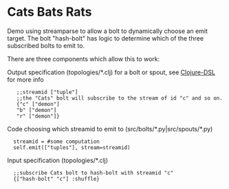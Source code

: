 Cats Bats Rats
===================
Demo using streamparse to allow a bolt to dynamically choose an emit target. The bolt "hash-bolt" has logic to determine which of the three subscribed bolts to emit to.

There are three components which allow this to work:

Output specification (topologies/*.clj) for a bolt or spout, see
[Clojure-DSL](http://storm.apache.org/documentation/Clojure-DSL.html)
for more info
```
   ;;streamid ["tuple"]
   ;;the "Cats" bolt will subscribe to the stream of id "c" and so on.
   {"c" ["demon"]
   "b" ["demon"]
   "r" ["demon"]}
```

Code choosing which streamid to emit to (src/bolts/\*.py|src/spouts/\*.py)
```
  streamid = #some computation
  self.emit(["tuples"], stream=streamid)
```

Input specification (topologies/*.clj)

```
  ;;subscribe Cats bolt to hash-bolt with streamid "c"
  {["hash-bolt" "c"] :shuffle}
```
